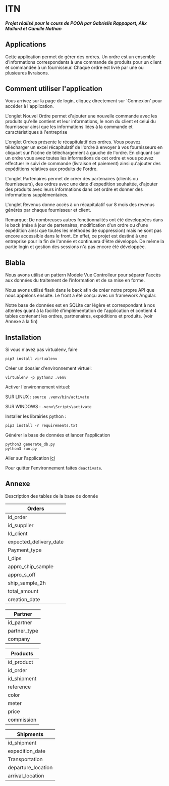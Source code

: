 # ITN

##### Projet réalisé pour le cours de POOA par Gabrielle Rappaport, Alix Mallard et Camille Nathan

## Applications
Cette application permet de gérer des ordres.
Un ordre est un ensemble d'informations correspondants à une commande de produits pour un client et commandée à un fournisseur. Chaque ordre est livré par une ou plusieures livraisons.

## Comment utiliser l'application
Vous arrivez sur la page de login, cliquez directement sur 'Connexion' pour accéder à l'application.

L'onglet Nouvel Ordre permet d'ajouter une nouvelle commande avec les produits qu'elle
contient et leur informations, le nom du client et celui du fournisseur
ainsi que les informations liées à la commande et caractéristiques à l'entreprise

L'onglet Ordres présente le récapitulatif des ordres. Vous pouvez télécharger un excel récapitulatif de l'ordre à envoyer à vos fournisseurs
en cliquant sur l'icône de téléchargement à gauche de l'ordre. En cliquant sur un ordre vous avez
toutes les informations de cet ordre et vous pouvez effectuer le suivi de commande 
(livraison et paiement) ainsi qu'ajouter des expéditions relatives aux produits de l'ordre. 

L'onglet Partenaires permet de créer des partenaires (clients ou fournisseurs), des ordres avec une date d'expedition
souhaitée, d'ajouter des produits avec leurs informations dans cet ordre et donner des informations supplémentaires.

L'onglet Revenus donne accès à un récapitulatif sur 8 mois des revenus 
générés par chaque fournisseur et client.


Remarque:
De nombreuses autres fonctionnalités ont été développées dans le back (mise à jour de partenaires, modification d'un ordre
ou d'une expédition ainsi que toutes les méthodes de suppression) mais ne sont pas encore accessible dans le front. 
En effet, ce projet est destiné à une entreprise pour la fin de l'année et continuera d'être développé.
De même la partie login et gestion des sessions n'a pas encore été développée.

## Blabla
Nous avons utilisé un pattern Modele Vue Controlleur pour séparer l'accès aux données 
du traitement de l’information et de sa mise en forme.

Nous avons utilisé flask dans le back afin de créer notre propre API que nous appelons ensuite. 
Le front a été conçu avec un framework Angular.

Notre base de données est en SQLite car légère et correspondant à nos attentes quant à la facilité 
d'implémentation de l'application et contient 4 tables contenant les ordres, partnenaires, expéditions et produits.
(voir Annexe à la fin)

## Installation
Si vous n'avez pas virtualenv, faire
```
pip3 install virtualenv
```
Créer un dossier d'environnement virtuel:
```
virtualenv -p python3 .venv
```
Activer l'environnement virtuel:

SUR LINUX : ```source .venv/bin/activate ```

SUR WINDOWS : ```.venv\Scripts\activate```

Installer les librairies python :

```
pip3 install -r requirements.txt
```
Générer la base de données et lancer l'application
```
python3 generate_db.py
python3 run.py
```
Aller sur l'application [ici](http://127.0.0.1:5000/)

Pour quitter l'environnement faites ```deactivate```.
## Annexe
Description des tables de la base de donnée

|Orders|
|------|
|id_order|
|id_supplier|
|Id_client|
|expected_delivery_date|
|Payment_type|
|l_dips|
|appro_ship_sample|
|appro_s_off|
|ship_sample_2h|
|total_amount|
|creation_date|

|Partner|
|------|
|id_partner|
|partner_type|
|company|

|Products|
|--------|
|id_product|
|id_order|
|id_shipment|
|reference|
|color|
|meter|
|price|
|commission|

|Shipments|
|--------|
|id_shipment|
|expedition_date|
|Transportation|
|departure_location|
|arrival_location|